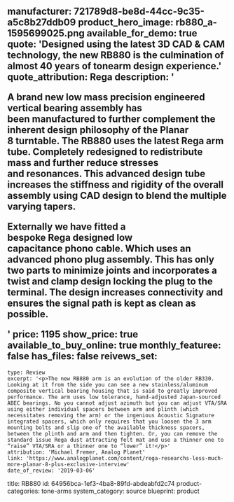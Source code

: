 manufacturer: 721789d8-be8d-44cc-9c35-a5c8b27ddb09
product_hero_image: rb880_a-1595699025.png
available_for_demo: true
quote: 'Designed using the latest 3D CAD & CAM technology, the new RB880 is the culmination of almost 40 years of tonearm design experience.'
quote_attribution: Rega
description: '<p>A brand new low mass precision engineered vertical bearing assembly has been&nbsp;manufactured&nbsp;to further complement the inherent design philosophy of the&nbsp;Planar 8&nbsp;turntable. The&nbsp;RB880&nbsp;uses the latest&nbsp;Rega&nbsp;arm tube. Completely redesigned to redistribute mass and further reduce stresses and&nbsp;resonances. This advanced design tube increases the stiffness and rigidity of the overall assembly using CAD design to blend the multiple varying tapers.</p><p>Externally we have fitted a bespoke&nbsp;Rega&nbsp;designed low capacitance&nbsp;phono&nbsp;cable. Which uses an advanced&nbsp;phono&nbsp;plug assembly. This has only two parts to&nbsp;minimize&nbsp;joints and incorporates a twist and clamp design locking the plug to the terminal. The design increases connectivity and ensures the signal path is kept as clean as possible.</p>'
price: 1195
show_price: true
available_to_buy_online: true
monthly_featuree: false
has_files: false
reivews_set:
  -
    type: Review
    excerpt: '<p>The new RB880 arm is an evolution of the older RB330. Looking at it from the side you can see a new stainless/aluminum composite vertical bearing housing that is said to greatly improved performance. The arm uses low tolerance, hand-adjusted Japan-sourced ABEC bearings. No you cannot adjust azimuth but you can adjust VTA/SRA using either individual spacers between arm and plinth (which necessitates removing the arm) or the ingenious Acoustic Signature integrated spacers, which only requires that you loosen the 3 arm mounting bolts and slip one of the available thickness spacers, between the plinth and arm and then tighten. Or, you can remove the standard issue Rega dust attracting felt mat and use a thinner one to “raise” VTA/SRA or a thinner one to “lower” it!</p>'
    attribution: 'Michael Fremer, Analog Planet'
    link: 'https://www.analogplanet.com/content/rega-researchs-less-much-more-planar-8-plus-exclusive-interview'
    date_of_review: '2019-03-06'
title: RB880
id: 64956bca-1ef3-4ba8-89fd-abdeabfd2c74
product-categories: tone-arms
system_category: source
blueprint: product
